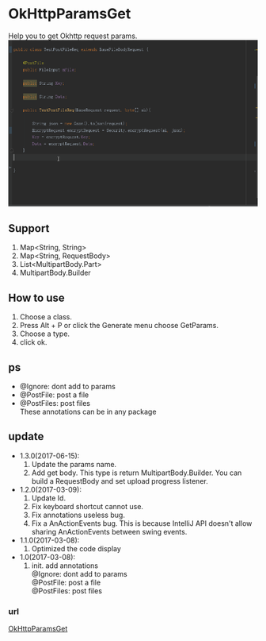 # OkHttpParamsGet #
Help you to get Okhttp request params.
<img src="img/get_params.gif"></img>

## Support ##
      
1. Map&lt;String, String&gt;  
2. Map&lt;String, RequestBody&gt;
3. List&lt;MultipartBody.Part&gt;
4. MultipartBody.Builder
## How to use ##
1. Choose a class.
2. Press Alt + P or click the Generate menu choose GetParams.
3. Choose a type.
4. click ok.
## ps ##
- @Ignore: dont add to params
- @PostFile: post a file 
- @PostFiles: post files  
These annotations can be in any package

## update ##
- 1.3.0(2017-06-15):
  1. Update the params name.
  2. Add get body. This type is return MultipartBody.Builder. You can build a RequestBody and set upload progress listener.
- 1.2.0(2017-03-09):
  1. Update Id.
  2. Fix keyboard shortcut cannot use.
  3. Fix annotations useless bug.
  4. Fix a AnActionEvents bug. This is because IntelliJ API doesn't allow sharing AnActionEvents between swing events.
- 1.1.0(2017-03-08):
  1. Optimized the code display
- 1.0(2017-03-08):
  1. init. add annotations  
  @Ignore: dont add to params   
  @PostFile: post a file   
  @PostFiles: post files  


### url ###
[OkHttpParamsGet](https://plugins.jetbrains.com/plugin/9545-okhttpparamsget)